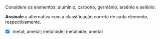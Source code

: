 Considere os elementos: alumínio, carbono, germânio, arsênio e selênio.

**Assinale** a alternativa com a classificação correta de cada elemento, respectivamente.

- [x] metal; ametal; metaloide; metaloide; ametal

